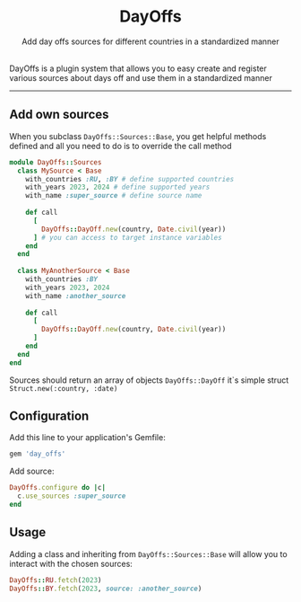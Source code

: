 <div align="center">
  <h1>DayOffs</h1>
  Add day offs sources for different countries in a standardized manner
  <br /><br />
</div>

DayOffs is a plugin system that allows you to easy create and register various sources about days off and use them in a standardized manner

---

## Add own sources

When you subclass ```DayOffs::Sources::Base```, you get helpful methods defined and all you need to do is to override the call method

```ruby
module DayOffs::Sources
  class MySource < Base
    with_countries :RU, :BY # define supported countries
    with_years 2023, 2024 # define supported years
    with_name :super_source # define source name
    
    def call
      [
        DayOffs::DayOff.new(country, Date.civil(year))
      ] # you can access to target instance variables
    end
  end
  
  class MyAnotherSource < Base
    with_countries :BY
    with_years 2023, 2024
    with_name :another_source
    
    def call
      [
        DayOffs::DayOff.new(country, Date.civil(year))
      ]
    end
  end
end
```

Sources should return an array of objects ``DayOffs::DayOff`` it`s simple struct ``Struct.new(:country, :date)``

## Configuration

Add this line to your application's Gemfile:

```ruby
gem 'day_offs'
```

Add source:

```ruby
DayOffs.configure do |c|
  c.use_sources :super_source
end
```

## Usage

Adding a class and inheriting from `DayOffs::Sources::Base` will allow you to interact with the chosen sources:

```ruby
DayOffs::RU.fetch(2023)
DayOffs::BY.fetch(2023, source: :another_source)
```
